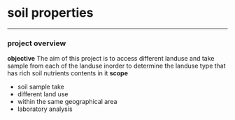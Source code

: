 # soil properties
---
### project overview
**objective**
The aim of this project is to access different landuse and take sample from each of the landuse inorder to determine the landuse type that has rich soil nutrients contents in it 
**scope**
+ soil sample take
+ different land use 
+ within the same geographical area
+ laboratory analysis
